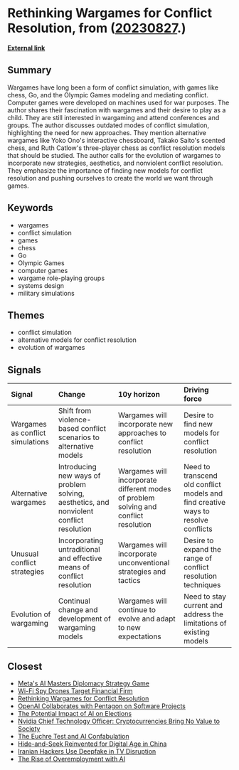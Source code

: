 # __Rethinking Wargames for Conflict Resolution__, from ([20230827](https://kghosh.substack.com/p/20230827).)

__[External link](https://thereader.mitpress.mit.edu/what-if-wargames-could-be-something-else/?utm_source=substack&utm_medium=email)__



## Summary

Wargames have long been a form of conflict simulation, with games like chess, Go, and the Olympic Games modeling and mediating conflict. Computer games were developed on machines used for war purposes. The author shares their fascination with wargames and their desire to play as a child. They are still interested in wargaming and attend conferences and groups. The author discusses outdated modes of conflict simulation, highlighting the need for new approaches. They mention alternative wargames like Yoko Ono's interactive chessboard, Takako Saito's scented chess, and Ruth Catlow's three-player chess as conflict resolution models that should be studied. The author calls for the evolution of wargames to incorporate new strategies, aesthetics, and nonviolent conflict resolution. They emphasize the importance of finding new models for conflict resolution and pushing ourselves to create the world we want through games.

## Keywords

* wargames
* conflict simulation
* games
* chess
* Go
* Olympic Games
* computer games
* wargame role-playing groups
* systems design
* military simulations

## Themes

* conflict simulation
* alternative models for conflict resolution
* evolution of wargames

## Signals

| Signal                           | Change                                                                                  | 10y horizon                                                                          | Driving force                                                                     |
|:---------------------------------|:----------------------------------------------------------------------------------------|:-------------------------------------------------------------------------------------|:----------------------------------------------------------------------------------|
| Wargames as conflict simulations | Shift from violence-based conflict scenarios to alternative models                      | Wargames will incorporate new approaches to conflict resolution                      | Desire to find new models for conflict resolution                                 |
| Alternative wargames             | Introducing new ways of problem solving, aesthetics, and nonviolent conflict resolution | Wargames will incorporate different modes of problem solving and conflict resolution | Need to transcend old conflict models and find creative ways to resolve conflicts |
| Unusual conflict strategies      | Incorporating untraditional and effective means of conflict resolution                  | Wargames will incorporate unconventional strategies and tactics                      | Desire to expand the range of conflict resolution techniques                      |
| Evolution of wargaming           | Continual change and development of wargaming models                                    | Wargames will continue to evolve and adapt to new expectations                       | Need to stay current and address the limitations of existing models               |

## Closest

* [Meta's AI Masters Diplomacy Strategy Game](1c2a9187767ce0f3e0f34b65dab0f83f)
* [Wi-Fi Spy Drones Target Financial Firm](20ad49fa494b31286502efcbf6e22d9a)
* [Rethinking Wargames for Conflict Resolution](290b39e08f51973a22385822003f38c2)
* [OpenAI Collaborates with Pentagon on Software Projects](e625a640f3cfddf1f648256a243cb214)
* [The Potential Impact of AI on Elections](3958ff20e8489240e2461aa8d0eee7b5)
* [Nvidia Chief Technology Officer: Cryptocurrencies Bring No Value to Society](07715b9a363b2fb7f1368bfadad78052)
* [The Euchre Test and AI Confabulation](3b81a99c89e0071ecbf56cdfb2e1ae61)
* [Hide-and-Seek Reinvented for Digital Age in China](b257d0deb52682c702250d6980bcecbd)
* [Iranian Hackers Use Deepfake in TV Disruption](25f3ff23280cd27f74b3b60e9168d657)
* [The Rise of Overemployment with AI](865de68b1a86658397163b10f850e3c5)